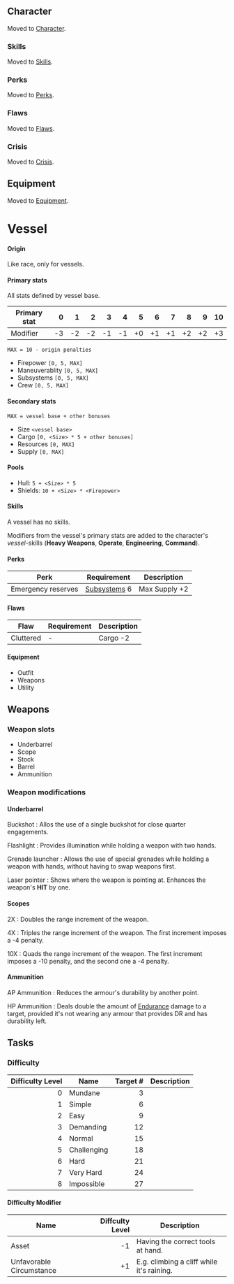 ## Character

Moved to [Character](/character).

### Skills

Moved to [Skills](/skills).

### Perks

Moved to [Perks](/perks).

### Flaws

Moved to [Flaws](/flaws).

### Crisis

Moved to [Crisis](/crisis).

## Equipment

Moved to [Equipment](/Equipment).

# Vessel

#### Origin

Like race, only for vessels.

<div class="col-layout-start"></div>

#### Primary stats

All stats defined by vessel base.

| Primary stat |    0 |    1 |    2 |    3 |    4 |    5 |    6 |    7 |    8 |    9 |   10 |
|--------------|-----:|-----:|-----:|-----:|-----:|-----:|-----:|-----:|-----:|-----:|-----:|
| Modifier     |   -3 |   -2 |   -2 |   -1 |   -1 |   +0 |   +1 |   +1 |   +2 |   +2 |   +3 |

`MAX = 10 - origin penalties`

* Firepower `[0, 5, MAX]`
* Maneuverablity `[0, 5, MAX]`
* Subsystems `[0, 5, MAX]`
* Crew `[0, 5, MAX]`

<div class="col-layout-end"></div>

<div class="col-layout-start"></div>

#### Secondary stats

`MAX = vessel base + other bonuses`

* Size `<vessel base>`
* Cargo `[0, <Size> * 5 + other bonuses]`
* Resources `[0, MAX]`
* Supply `[0, MAX]`

#### Pools

* Hull: `5 + <Size> * 5`
* Shields: `10 + <Size> * <Firepower>`

<div class="col-layout-end clearfix"></div>

#### Skills

A vessel has no skills.

Modifiers from the vessel's primary stats are added to the character's
*vessel*-skills (**Heavy Weapons**, **Operate**, **Engineering**,
**Command**).

#### Perks

| Perk               | Requirement                 | Description   |
|--------------------|-----------------------------|---------------|
| Emergency reserves | [Subsystems](#subsystems) 6 | Max Supply +2 |

#### Flaws

| Flaw      | Requirement | Description |
|-----------|-------------|-------------|
| Cluttered | -           | Cargo -2    |

#### Equipment

* Outfit
* Weapons
* Utility

## Weapons

### Weapon slots

* Underbarrel
* Scope
* Stock
* Barrel
* Ammunition

### Weapon modifications

#### Underbarrel

Buckshot
:   Allos the use of a single buckshot for close quarter engagements.

Flashlight
:   Provides illumination while holding a weapon with two hands.

Grenade launcher
:   Allows the use of special grenades while holding a weapon with hands,
without having to swap weapons first.

Laser pointer
:   Shows where the weapon is pointing at. Enhances the weapon's **HIT** by one.

#### Scopes

2X
:   Doubles the range increment of the weapon.

4X
:   Triples the range increment of the weapon. The first increment imposes a -4
penalty.

10X
:   Quads the range increment of the weapon. The first increment imposes a -10
penalty, and the second one a -4 penalty.

#### Ammunition

AP Ammunition
:   Reduces the armour's durability by another point.

HP Ammunition
:   Deals double the amount of [Endurance](/character#endurance-ep) damage to a
target, provided it's not wearing any armour that provides DR and has durability
left.


## Tasks

### Difficulty

| Difficulty Level | Name        | Target # | Description |
|-----------------:|-------------|---------:|-------------|
|                0 | Mundane     |        3 |             |
|                1 | Simple      |        6 |             |
|                2 | Easy        |        9 |             |
|                3 | Demanding   |       12 |             |
|                4 | Normal      |       15 |             |
|                5 | Challenging |       18 |             |
|                6 | Hard        |       21 |             |
|                7 | Very Hard   |       24 |             |
|                8 | Impossible  |       27 |             |

#### Difficulty Modifier

| Name                     | Diffculty Level | Description                               |
|--------------------------|----------------:|-------------------------------------------|
| Asset                    |              -1 | Having the correct tools at hand.         |
| Unfavorable Circumstance |              +1 | E.g. climbing a cliff while it's raining. |
